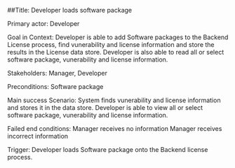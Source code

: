 ##Title: Developer loads software package

Primary actor: Developer

Goal in Context: Developer is able to add Software packages to the Backend License process, find vunerability and license information and store the results in the License data store. Developer is also able to read all or select software package, vunerability and license information.

Stakeholders: Manager, Developer

Preconditions: Software package

Main success Scenario: System finds vunerability and license information and stores it in the data store.
                       Developer is able to view all or select software package, vunerability and license information.

Failed end conditions: Manager receives no information
                       Manager receives incorrect information 

Trigger: Developer loads Software package onto the Backend license process.

